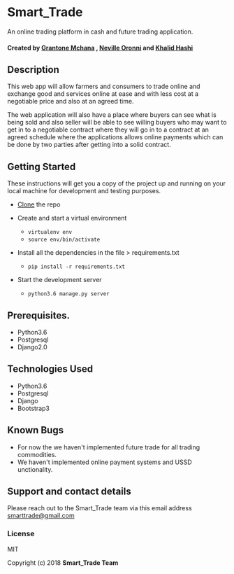 # Smart_Trade
An online trading platform in cash and future trading application.

#### Created by [Grantone Mchana](https://github.com/Grantone) , [Neville Oronni](https://github.com/nevooroni) and [Khalid Hashi](https://github.com/khalid604)

## Description

This web app will allow farmers and consumers to trade online and exchange good and services online at ease and with less cost at a negotiable price and also at an agreed time.

The web application will also have a place where buyers can see what is being sold and also seller will be able to see willing buyers who may want to get in to a negotiable contract where they will go in to a contract at an agreed schedule where the applications allows online payments which can be done by two parties after getting into a solid contract.



## Getting Started

These instructions will get you a copy of the project up and running on your local machine for development and testing purposes.
* <a href="https://github.com/nevooronni/Smart_Trade">Clone</a> the repo
* Create and start a virtual environment
  <ul>
    <li><code>virtualenv env</code></li>
    <li><code>source env/bin/activate</code></li>
  </ul>

* Install all the dependencies in the file > requirements.txt
  <ul>
    <li><code>pip install -r requirements.txt</code></li>
   </ul>

* Start the development server
  <ul>
    <li><code>python3.6 manage.py server</code></li>
  </ul>

## Prerequisites.
<ul>
  <li>Python3.6</li>
  <li>Postgresql</li>
  <li>Django2.0</li>
 </ul>

## Technologies Used
<ul>
  <li>Python3.6</li>
  <li>Postgresql</li>
  <li>Django</li>
  <li>Bootstrap3</li>
 </ul>

## Known Bugs
 * For now the we haven't implemented future trade for all trading commodities.
* We haven't implemented online payment systems and USSD unctionality.

## Support and contact details
 Please reach out to the Smart_Trade team via this email address <email>smarttrade@gmail.com</email>

### License
MIT

Copyright (c) 2018 **Smart_Trade Team**
